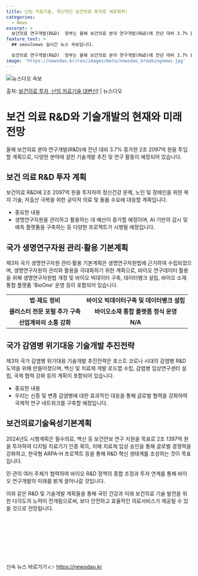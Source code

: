 ```yaml
---
title: 난임 치료기술, 혁신적인 보건의료 투자로 새로워져!
categories:
  - News
excerpt: >
  보건의료 연구개발(R&D)  정부는 올해 보건의료 분야 연구개발(R&D)에 전년 대비 3.7% 증가한 2조 …
feature_text: >
  ## seoulnews 실시간 뉴스 속보입니다.

  보건의료 연구개발(R&D)  정부는 올해 보건의료 분야 연구개발(R&D)에 전년 대비 3.7% 증가한 2조 …
image: 'https://newsdao.kr/res/images/meta/newsdao_breakingnews.jpg'
---
```


![뉴스다오 속보](https://newsdao.kr/res/images/meta/newsdao_breakingnews.jpg)

<p>출처: <a href="https://newsdao.kr/4175" rel="dofollow">보건의료 투자, 난임 치료기술 대변신!</a> | 뉴스다오</p>

<h1>보건 의료 R&D와 기술개발의 현재와 미래 전망</h1>

<p data-ke-size="size16">올해 보건의료 분야 연구개발(R&D)에 전년 대비 3.7% 증가한 2조 2097억 원을 투입할 계획으로, 다양한 분야에 걸친 기술개발 추진 및 연구 활동이 예정되어 있습니다.</p>

<h2 data-ke-size="size26">보건 의료 R&D 투자 계획</h2>
보건의료 R&D에 2조 2097억 원을 투자하여 정신건강 문제, 노인 및 장애인을 위한 복지 기술, 저출산 극복을 위한 공익적 의료 및 돌봄 수요에 대응할 계획입니다.

<ul>
  <li>중요한 내용</li>
  <li>생명연구자원을 관리하고 활용하는 데 예산이 증가할 예정이며, AI 기반의 감시 및 예측 플랫폼을 구축하는 등 다양한 프로젝트가 시행될 예정입니다.</li>
</ul>

<h2 data-ke-size="size26">국가 생명연구자원 관리·활용 기본계획</h2>
제3차 국가 생명연구자원 관리·활용 기본계획은 생명연구자원법에 근거하여 수립되었으며, 생명연구자원의 관리와 활용을 극대화하기 위한 계획으로, 바이오 연구데이터 활용을 위해 생명연구자원법 개정 및 바이오 빅데이터 구축, 데이터뱅크 설립, 바이오 소재 통합 플랫폼 'BioOne' 운영 등이 포함되어 있습니다.

<table>
  <tr>
    <td style="text-align: center; height: 17px;"><b>법·제도 정비</b></td>
    <td style="text-align: center; height: 17px;"><b>바이오 빅데이터구축 및 데이터뱅크 설립</b></td>
  </tr>
  <tr>
    <td style="text-align: center; height: 17px;"><b>클러스터 전문 포털 추가 구축</b></td>
    <td style="text-align: center; height: 17px;"><b>바이오소재 통합 플랫폼 정식 운영</b></td>
  </tr>
  <tr>
    <td style="text-align: center; height: 17px;"><b>산업계와의 소통 강화</b></td>
    <td style="text-align: center; height: 17px;"><b>N/A</b></td>
  </tr>
</table>

<h2 data-ke-size="size26">국가 감염병 위기대응 기술개발 추진전략</h2>
제3차 국가 감염병 위기대응 기술개발 추진전략은 포스트 코로나 시대의 감염병 R&D 도약을 위해 만들어졌으며, 백신 및 치료제 개발 로드맵 수립, 감염병 임상연구센터 설립, 국제 협력 강화 등의 계획이 포함되어 있습니다.

<ul>
  <li>중요한 내용</li>
  <li>우리는 신종 및 변종 감염병에 대한 효과적인 대응을 통해 글로벌 협력을 강화하여 국제적 연구 네트워크를 구축할 예정입니다.</li>
</ul>

<h2 data-ke-size="size26">보건의료기술육성기본계획</h2>
2024년도 시행계획은 필수의료, 백신 등 보건안보 연구 지원을 목표로 2조 1397억 원을 투자하여 디지털 치료기기 인증 획득, 치매 치료제 임상 승인을 통해 글로벌 경쟁력을 강화하고, 한국형 ARPA-H 프로젝트 등을 통해 R&D 혁신 생태계를 조성하는 것이 목표입니다.

<p data-ke-size="size16">민·관의 여러 주체가 협력하여 바이오 R&D 정책의 종합 조정과 투자 연계를 통해 바이오 연구개발의 미래를 밝게 끌어나갈 것입니다.</p>

<p data-ke-size="size16">이와 같은 R&D 및 기술개발 계획들을 통해 국민 건강과 미래 보건의료 기술 발전을 위한 다각도의 노력이 전개됨으로써, 보다 안전하고 효율적인 의료서비스가 제공될 수 있을 것으로 전망됩니다.</p>

<p data-ke-size="size16">&nbsp;</p>
<p data-ke-size="size16">&nbsp;</p>
<p data-ke-size="size16">&nbsp;</p>
<p data-ke-size="size16">&nbsp;</p> 

신속 뉴스 바로가기 👉 <a href="https://newsdao.kr" rel="dofollow">https://newsdao.kr</a>


